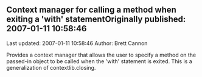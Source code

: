 ## Context manager for calling a method when exiting a 'with' statementOriginally published: 2007-01-11 10:58:46 
Last updated: 2007-01-11 10:58:46 
Author: Brett Cannon 
 
Provides a context manager that allows the user to specify a method on the passed-in object to be called when the 'with' statement is exited.  This is a generalization of contextlib.closing.